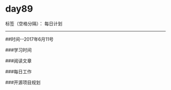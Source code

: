 # day89

标签（空格分隔）： 每日计划

---
##时间--2017年6月11号

###学习时间<br>


###阅读文章<br>


###每日工作<br>


###开源项目规划


